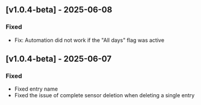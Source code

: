 ## [v1.0.4-beta] - 2025-06-08

### Fixed
- Fix: Automation did not work if the "All days" flag was active



## [v1.0.4-beta] - 2025-06-07

### Fixed
- Fixed entry name
- Fixed the issue of complete sensor deletion when deleting a single entry
